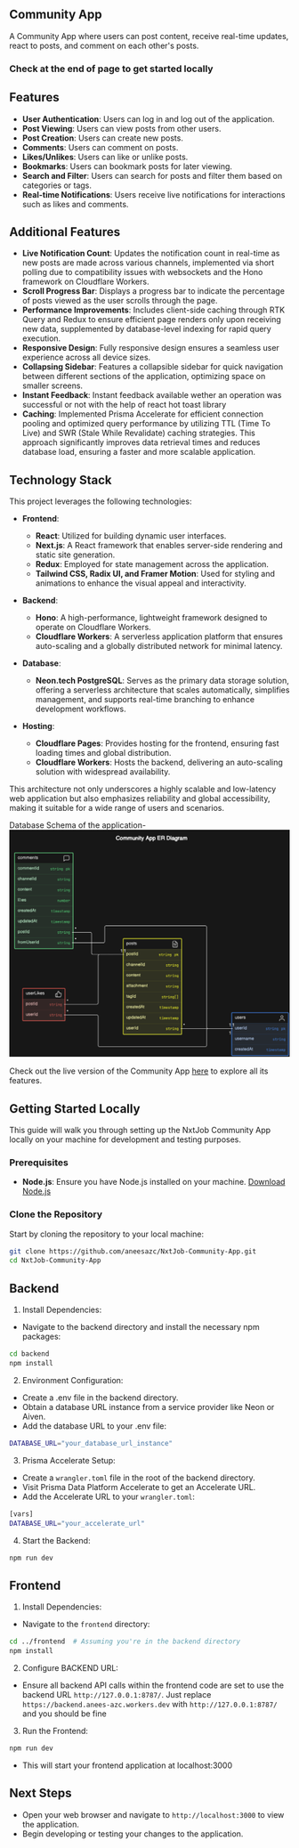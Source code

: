 ## Community App

A Community App where users can post content, receive real-time updates, react to posts, and comment on each other's posts.

### Check at the end of page to get started locally

## Features

- **User Authentication**: Users can log in and log out of the application.
- **Post Viewing**: Users can view posts from other users.
- **Post Creation**: Users can create new posts.
- **Comments**: Users can comment on posts.
- **Likes/Unlikes**: Users can like or unlike posts.
- **Bookmarks**: Users can bookmark posts for later viewing.
- **Search and Filter**: Users can search for posts and filter them based on categories or tags.
- **Real-time Notifications**: Users receive live notifications for interactions such as likes and comments.

## Additional Features

- **Live Notification Count**: Updates the notification count in real-time as new posts are made across various channels, implemented via short polling due to compatibility issues with websockets and the Hono framework on Cloudflare Workers.
- **Scroll Progress Bar**: Displays a progress bar to indicate the percentage of posts viewed as the user scrolls through the page.
- **Performance Improvements**: Includes client-side caching through RTK Query and Redux to ensure efficient page renders only upon receiving new data, supplemented by database-level indexing for rapid query execution.
- **Responsive Design**: Fully responsive design ensures a seamless user experience across all device sizes.
- **Collapsing Sidebar**: Features a collapsible sidebar for quick navigation between different sections of the application, optimizing space on smaller screens.
- **Instant Feedback**: Instant feedback available wether an operation was successful or not with the help of react hot toast library
- **Caching**: Implemented Prisma Accelerate for efficient connection pooling and optimized query performance by utilizing TTL (Time To Live) and SWR (Stale While Revalidate) caching strategies. This approach significantly improves data retrieval times and reduces database load, ensuring a faster and more scalable application.

## Technology Stack

This project leverages the following technologies:

- **Frontend**:
  - **React**: Utilized for building dynamic user interfaces.
  - **Next.js**: A React framework that enables server-side rendering and static site generation.
  - **Redux**: Employed for state management across the application.
  - **Tailwind CSS, Radix UI, and Framer Motion**: Used for styling and animations to enhance the visual appeal and interactivity.

- **Backend**:
  - **Hono**: A high-performance, lightweight framework designed to operate on Cloudflare Workers.
  - **Cloudflare Workers**: A serverless application platform that ensures auto-scaling and a globally distributed network for minimal latency.

- **Database**:
  - **Neon.tech PostgreSQL**: Serves as the primary data storage solution, offering a serverless architecture that scales automatically, simplifies management, and supports real-time branching to enhance development workflows.

- **Hosting**:
  - **Cloudflare Pages**: Provides hosting for the frontend, ensuring fast loading times and global distribution.
  - **Cloudflare Workers**: Hosts the backend, delivering an auto-scaling solution with widespread availability.

This architecture not only underscores a highly scalable and low-latency web application but also emphasizes reliability and global accessibility, making it suitable for a wide range of users and scenarios.

Database Schema of the application-
![DB Schema](images/dbSchema.png)


Check out the live version of the Community App [here](https://community-app.pages.dev/) to explore all its features. 



## Getting Started Locally

This guide will walk you through setting up the NxtJob Community App locally on your machine for development and testing purposes.

### Prerequisites

- **Node.js**: Ensure you have Node.js installed on your machine. [Download Node.js](https://nodejs.org/en/download/)

### Clone the Repository

Start by cloning the repository to your local machine:

```bash
git clone https://github.com/aneesazc/NxtJob-Community-App.git
cd NxtJob-Community-App
```

## Backend 
1. Install Dependencies:
- Navigate to the backend directory and install the necessary npm packages:
```bash
cd backend
npm install
```
2. Environment Configuration:
- Create a .env file in the backend directory.
- Obtain a database URL instance from a service provider like Neon or Aiven.
- Add the database URL to your .env file:
```bash
DATABASE_URL="your_database_url_instance"
```

3. Prisma Accelerate Setup:
- Create a `wrangler.toml` file in the root of the backend directory.
- Visit Prisma Data Platform Accelerate to get an Accelerate URL.
- Add the Accelerate URL to your `wrangler.toml`:
```bash
[vars]
DATABASE_URL="your_accelerate_url"
```

4. Start the Backend:
```bash
npm run dev
```

## Frontend
1. Install Dependencies:
- Navigate to the `frontend` directory:
```bash
cd ../frontend  # Assuming you're in the backend directory
npm install
```

2. Configure BACKEND URL:
- Ensure all backend API calls within the frontend code are set to use the backend URL `http://127.0.0.1:8787/`. Just replace `https://backend.anees-azc.workers.dev` with `http://127.0.0.1:8787/` and you should be fine
3. Run the Frontend:
```bash
npm run dev
```
- This will start your frontend application at localhost:3000 

## Next Steps
- Open your web browser and navigate to `http://localhost:3000` to view the application.
- Begin developing or testing your changes to the application.



